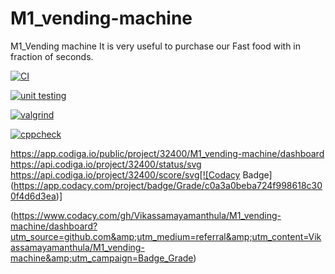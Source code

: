 # M1_vending-machine
M1_Vending machine It is very useful to purchase our Fast food with in fraction of seconds.

[![CI](https://github.com/Vikassamayamanthula/M1_vending-machine/actions/workflows/main.yml/badge.svg)](https://github.com/Vikassamayamanthula/M1_vending-machine/actions/workflows/main.yml)

[![unit testing](https://github.com/Vikassamayamanthula/M1_vending-machine/actions/workflows/Unit.yml/badge.svg)](https://github.com/Vikassamayamanthula/M1_vending-machine/actions/workflows/Unit.yml)

[![valgrind](https://github.com/Vikassamayamanthula/M1_vending-machine/actions/workflows/Val.yml/badge.svg)](https://github.com/Vikassamayamanthula/M1_vending-machine/actions/workflows/Val.yml)

[![cppcheck](https://github.com/Vikassamayamanthula/M1_vending-machine/actions/workflows/Cpp.yml/badge.svg)](https://github.com/Vikassamayamanthula/M1_vending-machine/actions/workflows/Cpp.yml)

https://app.codiga.io/public/project/32400/M1_vending-machine/dashboard
https://api.codiga.io/project/32400/status/svg
https://api.codiga.io/project/32400/score/svg[![Codacy Badge](https://app.codacy.com/project/badge/Grade/c0a3a0beba724f998618c300f4d6d3ea)]

(https://www.codacy.com/gh/Vikassamayamanthula/M1_vending-machine/dashboard?utm_source=github.com&amp;utm_medium=referral&amp;utm_content=Vikassamayamanthula/M1_vending-machine&amp;utm_campaign=Badge_Grade)

